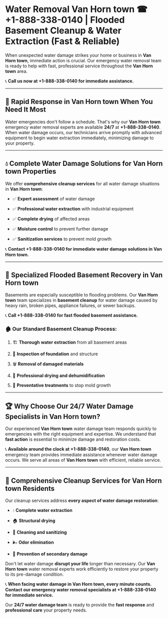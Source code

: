 # Water Removal Van Horn town ☎ +1-888-338-0140 | Flooded Basement Cleanup & Water Extraction (Fast & Reliable)

When unexpected water damage strikes your home or business in **Van Horn town**, immediate action is crucial. Our emergency water removal team is ready to help with fast, professional service throughout the **Van Horn town** area. 

📞 **Call us now at +1-888-338-0140 for immediate assistance.**
---
## 🚀 Rapid Response in Van Horn town When You Need It Most
Water emergencies don't follow a schedule. That's why our **Van Horn town** emergency water removal experts are available **24/7** at **+1-888-338-0140**. When water damage occurs, our technicians arrive promptly with advanced equipment to begin water extraction immediately, minimizing damage to your property.
---
## 💧 Complete Water Damage Solutions for Van Horn town Properties
We offer **comprehensive cleanup services** for all water damage situations in **Van Horn town**:
- ✅ **Expert assessment** of water damage  
- ✅ **Professional water extraction** with industrial equipment  
- ✅ **Complete drying** of affected areas  
- ✅ **Moisture control** to prevent further damage  
- ✅ **Sanitization services** to prevent mold growth  
📞 **Contact +1-888-338-0140 for immediate water damage solutions in Van Horn town.**
---
## 🌊 Specialized Flooded Basement Recovery in Van Horn town
Basements are especially susceptible to flooding problems. Our **Van Horn town** team specializes in **basement cleanup** for water damage caused by heavy rain, broken pipes, appliance failures, or sewer backups. 
📞 **Call +1-888-338-0140 for fast flooded basement assistance.**
### 🏚️ Our Standard Basement Cleanup Process:
1. 🏗️ **Thorough water extraction** from all basement areas  
2. 🔎 **Inspection of foundation** and structure  
3. 🗑️ **Removal of damaged materials**  
4. 💨 **Professional drying and dehumidification**  
5. 🚫 **Preventative treatments** to stop mold growth  
---
## 🏆 Why Choose Our 24/7 Water Damage Specialists in Van Horn town?
Our experienced **Van Horn town** water damage team responds quickly to emergencies with the right equipment and expertise. We understand that **fast action** is essential to minimize damage and restoration costs.
📞 **Available around the clock at +1-888-338-0140**, our **Van Horn town** emergency team provides immediate assistance whenever water damage occurs. We serve all areas of **Van Horn town** with efficient, reliable service.
---
## 🧹 Comprehensive Cleanup Services for Van Horn town Residents
Our cleanup services address **every aspect of water damage restoration**:
- 💧 **Complete water extraction**  
- 🏠 **Structural drying**  
- 🧼 **Cleaning and sanitizing**  
- 🌬️ **Odor elimination**  
- 🚫 **Prevention of secondary damage**  
Don't let water damage **disrupt your life** longer than necessary. Our **Van Horn town** water removal experts work efficiently to restore your property to its pre-damage condition.
📞 **When facing water damage in Van Horn town, every minute counts. Contact our emergency water removal specialists at +1-888-338-0140 for immediate service.**
Our **24/7 water damage team** is ready to provide the **fast response** and **professional care** your property needs.
